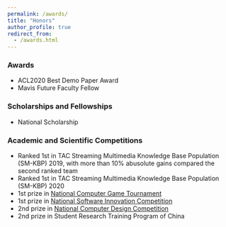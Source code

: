 ```yaml
---
permalink: /awards/
title: "Honors"
author_profile: true
redirect_from: 
  - /awards.html
---
```


### Awards

- ACL2020 Best Demo Paper Award <br>
- Mavis Future Faculty Fellow <br>

### Scholarships and Fellowships

- National Scholarship <br>

<!-- - Chinese Academy of Sciences Scholarship <br>  -->
<!-- - Schlumberger Scholarship <br> -->

### Academic and Scientific Competitions

- Ranked 1st in TAC Streaming Multimedia Knowledge Base Population (SM-KBP) 2019, with more than 10% abusolute gains compared the second ranked team
- Ranked 1st in TAC Streaming Multimedia Knowledge Base Population (SM-KBP) 2020
- 1st prize in <a href='http://computergames.caai.cn/'>National Computer Game Tournament</a> <br>
- 1st prize in <a href='http://dasai.lanqiao.cn/pages/dasai/curren_item.html'>National Software Innovation Competition</a>  <br>
- 2nd prize in <a href='http://jsjds.ruc.edu.cn/'>National Computer Design Competition</a>  <br>
- 2nd prize in Student Research Training Program of China <br>

<!-- - 3rd prize in National Information Security Competition <br> -->
<!-- - 3rd prize in National Trail of International Contest of innovation (iCAN'13)  <br> -->
<!-- - 1st prize in Beijing MicroMouse Competition <br> -->
<!-- - 2nd prize in Beijing Physical Experiment Competition <br> -->